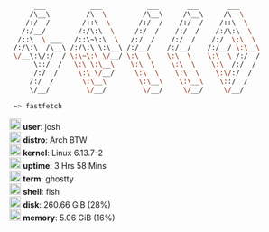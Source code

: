 ```bash
      ___           ___           ___       ___       ___     
     /\__\         /\  \         /\__\     /\__\     /\  \    
    /:/  /        /::\  \       /:/  /    /:/  /    /::\  \   
   /:/__/        /:/\:\  \     /:/  /    /:/  /    /:/\:\  \  
  /::\  \ ___   /::\~\:\  \   /:/  /    /:/  /    /:/  \:\  \ 
 /:/\:\  /\__\ /:/\:\ \:\__\ /:/__/    /:/__/    /:/__/ \:\__\
 \/__\:\/:/  / \:\~\:\ \/__/ \:\  \    \:\  \    \:\  \ /:/  /
      \::/  /   \:\ \:\__\    \:\  \    \:\  \    \:\  /:/  / 
      /:/  /     \:\ \/__/     \:\  \    \:\  \    \:\/:/  /  
     /:/  /       \:\__\        \:\__\    \:\__\    \::/  /   
     \/__/         \/__/         \/__/     \/__/     \/__/    

 ~> fastfetch
```
<img src="https://img.icons8.com/fluency/48/000000/user-male-circle.png" width="20" height="20"/> **user**: josh  
<img src="https://img.icons8.com/color/48/000000/linux.png" width="20" height="20"/> **distro**: Arch BTW  
<img src="https://img.icons8.com/color/48/000000/linux.png" width="20" height="20"/> **kernel**: Linux 6.13.7-2  
<img src="https://img.icons8.com/color/48/000000/clock.png" width="20" height="20"/> **uptime**: 3 Hrs 58 Mins  
<img src="https://img.icons8.com/color/48/000000/console.png" width="20" height="20"/> **term**: ghostty  
<img src="https://img.icons8.com/color/48/000000/console.png" width="20" height="20"/> **shell**: fish  
<img src="https://img.icons8.com/color/48/000000/hard-drive.png" width="20" height="20"/> **disk**: 260.66 GiB (28%)  
<img src="https://img.icons8.com/color/48/000000/memory.png" width="20" height="20"/> **memory**: 5.06 GiB (16%)  
